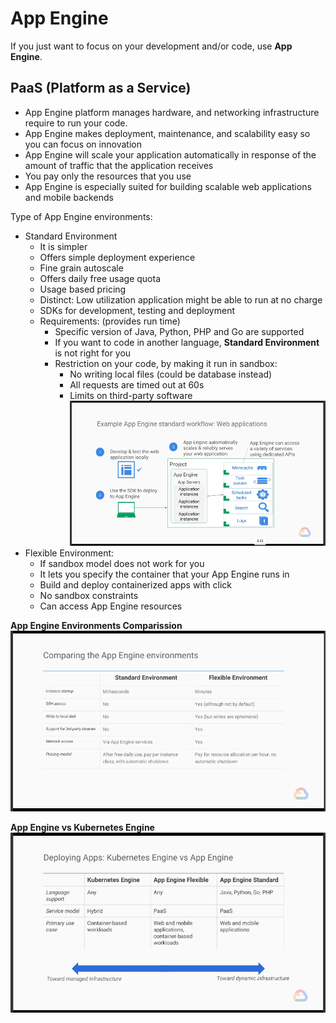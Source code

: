 # App Engine

If you just want to focus on your development and/or code, use **App Engine**.

## PaaS (Platform as a Service)
* App Engine platform manages hardware, and networking infrastructure require to run your code.
* App Engine makes deployment, maintenance, and scalability easy so you can focus on innovation
* App Engine will scale your application automatically in response of the amount of traffic that the application receives
* You pay only the resources that you use
* App Engine is especially suited for building scalable web applications and mobile backends

Type of App Engine environments:
* Standard Environment
  * It is simpler
  * Offers simple deployment experience
  * Fine grain autoscale
  * Offers daily free usage quota
  * Usage based pricing
  * Distinct: Low utilization application might be able to run at no charge
  * SDKs for development, testing and deployment
  * Requirements: (provides run time)
    * Specific version of Java, Python, PHP and Go are supported
    * If you want to code in another language, **Standard Environment** is not right for you
    * Restriction on your code, by making it run in sandbox:
      * No writing local files (could be database instead)
      * All requests are timed out at 60s
      * Limits on third-party software
      ![Alt text](images/appenginestandardworkflow.png?raw=true "App Engine Standard Workflow")
* Flexible Environment:
  * If sandbox model does not work for you
  * It lets you specify the container that your App Engine runs in
  * Build and deploy containerized apps with click
  * No sandbox constraints
  * Can access App Engine resources
  
**App Engine Environments Comparission**
![Alt text](images/appengineenvscomparison.png?raw=true "App Engine Envs Comparisson")

**App Engine vs Kubernetes Engine**
![Alt text](images/appenginevskubernetesengine.png?raw=true "App Engine Vs Kubernetes Engine")

